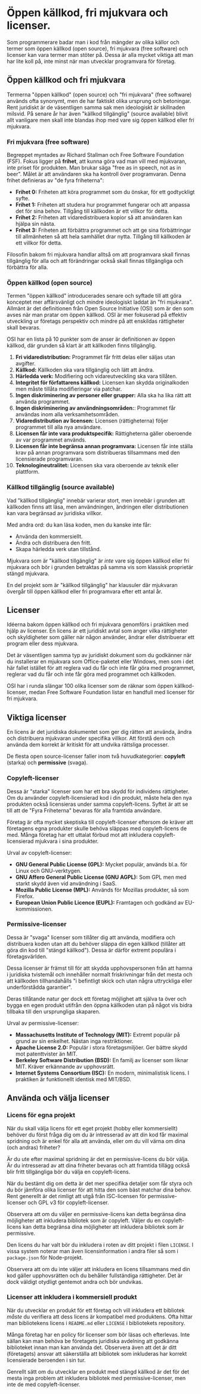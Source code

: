 # Öppen källkod, fri mjukvara och licenser.

Som programmerare badar man i kod från mängder av olika källor och termer som öppen källkod (open
source), fri mjukvara (free software) och licenser kan vara termer man stöter på. Dessa är alla
mycket viktiga att man har lite koll på, inte minst när man utvecklar programvara för företag.

## Öppen källkod och fri mjukvara

Termerna "öppen källkod" (open source) och "fri mjukvara" (free software) används ofta synonymt, men
de har faktiskt olika ursprung och betoningar. Rent juridiskt är de väsentligen samma sak men
ideologiskt är skillnaden milsvid. På senare år har även "källkod tillgänglig" (source available)
blivit allt vanligare men skall inte blandas ihop med vare sig öppen källkod eller fri mjukvara.

### Fri mjukvara (free software)

Begreppet myntades av Richard Stallman och Free Software Foundation (FSF). Fokus ligger på
**frihet**, att kunna göra vad man vill med mjukvaran, inte priset för produkten. Man brukar säga
"free as in speech, not as in beer". Målet är att användaren ska ha kontroll över programvaran.
Denna frihet definieras av "de fyra friheterna":

- **Frihet 0:** Friheten att köra programmet som du önskar, för ett godtyckligt syfte.
- **Frihet 1:** Friheten att studera hur programmet fungerar och att anpassa det för sina behov.
  Tillgång till källkoden är ett villkor för detta.
- **Frihet 2:** Friheten att vidaredistribuera kopior så att användaren kan hjälpa sin nästa.
- **Frihet 3:** Friheten att förbättra programmet och att ge sina förbättringar till allmänheten så
  att hela samhället drar nytta. Tillgång till källkoden är ett villkor för detta.

Filosofin bakom fri mjukvara handlar alltså om att programvara skall finnas tillgänglig för alla och
att förändringar också skall finnas tillgängliga och förbättra för alla.

### Öppen källkod (open source)

Termen "öppen källkod" introducerades senare och syftade till att göra konceptet mer affärsvänligt
och mindre ideologiskt laddat än "fri mjukvara". Allmänt är det definitionen från Open Source
Initiative (OSI) som är den som avses när man pratar om öppen källkod. OSI är mer fokuserad på
effektiv utveckling ur företags perspektiv och mindre på att enskildas rättigheter skall bevaras.

OSI har en lista på 10 punkter som de anser är definitionen av öppen källkod, där grunden så klart
är att källkoden finns tillgänglig.

1. **Fri vidare­distribution:** Programmet får fritt delas eller säljas utan avgifter.
2. **Källkod:** Källkoden ska vara tillgänglig och lätt att ändra.
3. **Härledda verk:** Modifiering och vidareutveckling ska vara tillåten.
4. **Integritet för författarens källkod:** Licensen kan skydda originalkoden men måste tillåta
   modifieringar via patchar.
5. **Ingen diskriminering av personer eller grupper:** Alla ska ha lika rätt att använda programmet.
6. **Ingen diskriminering av användningsområden:**: Programmet får användas inom alla
   verksamhetsområden.
7. **Vidare­distribution av licensen:** Licensen (rättigheterna) följer programmet till alla nya
   användare.
8. **Licensen får inte vara produkt­specifik:** Rättigheterna gäller oberoende av var programmet
   används.
9. **Licensen får inte begränsa annan programvara:** Licensen får inte ställa krav på annan
   programvara som distribueras tillsammans med den licensierade programvaran.
10. **Teknologineutralitet:** Licensen ska vara oberoende av teknik eller plattform.

### Källkod tillgänglig (source available)

Vad "källkod tillgänglig" innebär varierar stort, men innebär i grunden att källkoden finns att
läsa, men användningen, ändringen eller distributionen kan vara begränsad av juridiska villkor.

Med andra ord: du kan läsa koden, men du kanske inte får:
- Använda den kommersiellt.
- Ändra och distribuera den fritt.
- Skapa härledda verk utan tillstånd.

Mjukvara som är "källkod tillgänglig" är *inte* vare sig öppen källkod eller fri mjukvara och bör
i grunden betraktas på samma vis som klassisk proprietär stängd mjukvara.

En del projekt som är "källkod tillgänglig" har klausuler där mjukvaran övergår till öppen källkod
eller fri programvara efter ett antal år.

## Licenser

Idéerna bakom öppen källkod och fri mjukvara genomförs i praktiken med hjälp av licenser. En licens
är ett juridiskt avtal som anger vilka rättigheter och skyldigheter som gäller när någon använder,
ändrar eller distribuerar ett program eller dess mjukvara.

Det är väsentligen samma typ av juridiskt dokument som du godkänner när du installerar en mjukvara
som Office-paketet eller Windows, men som i det här fallet istället för att reglera vad du får och
inte får göra med programmet, reglerar vad du får och inte får göra med programmet och källkoden.

OSI har i runda slängar 100 olika licenser som de räknar som öppen källkod-licenser, medan 
Free Software Foundation listar en handfull med licenser för fri mjukvara.

## Viktiga licenser

En licens är det juridiska dokumentet som ger dig rätten att använda, ändra och distribuera
mjukvaran under specifika villkor. Att förstå dem och använda dem korrekt är kritiskt för att
undvika rättsliga processer.

De flesta open source-licenser faller inom två huvudkategorier: **copyleft** (starka) och
**permissive** (svaga).

### Copyleft-licenser

Dessa är "starka" licenser som har ett bra skydd för individens rättigheter. Om du använder
copyleft-licensierad kod i din produkt, måste hela den nya produkten också licensieras under samma
copyleft-licens. Syftet är att se till att de "Fyra Friheterna" bevaras för alla framtida
användare.

Företag är ofta mycket skeptiska till copyleft-licenser eftersom de kräver att företagens egna
produkter skulle behöva släppas med copyleft-licens de med. Många företag har ett uttalat förbud
mot att inkludera copyleft-licensierad mjukvara i sina produkter.

Urval av copyleft-licenser:
- **GNU General Public License (GPL):** Mycket populär, används bl.a. för Linux och GNU-verktygen.
- **GNU Affero General Public License (GNU AGPL):** Som GPL men med starkt skydd även vid användning
  i SaaS.
- **Mozilla Public License (MPL):** Används för Mozillas produkter, så som Firefox.
- **European Union Public Licence (EUPL):** Framtagen och godkänd av EU-kommissionen.

### Permissive-licenser

Dessa är "svaga" licenser som tillåter dig att använda, modifiera och distribuera koden utan att du
behöver släppa din egen källkod (tillåter att göra din kod till "stängd källkod"). Dessa är därför
extremt populära i företagsvärlden.

Dessa licenser är främst till för att skydda upphovspersonen från att hamna i juridiska tvistemål
och innehåller normalt friskrivningar från det mesta och att källkoden tillhandahålls "i befintligt
skick och utan några uttryckliga eller underförstådda garantier".

Deras tillåtande natur ger dock ett företag möjlighet att själva ta över och bygga en egen produkt
utifrån den öppna källkoden utan på något vis bidra tillbaka till den ursprungliga skaparen.

Urval av permissive-licenser:
- **Massachusetts Institute of Technology (MIT):** Extremt populär på grund av sin enkelhet. Nästan
  inga restriktioner.
- **Apache License 2.0:** Populär i stora företagsmiljöer. Ger bättre skydd mot patenttvister än
  MIT.
- **Berkeley Software Distribution (BSD):** En familj av licenser som liknar MIT. Kräver erkännande
  av upphovsrätt.
- **Internet Systems Consortium (ISC):** En modern, minimalistisk licens. I praktiken är
  funktionellt identisk med MIT/BSD.
  
## Använda och välja licenser

### Licens för egna projekt

När du skall välja licens för ett eget projekt (hobby eller kommersiellt) behöver du först fråga
dig om du är intresserad av att din kod får maximal spridning och är enkel för alla att använda,
eller om du vill värna om dina (och andras) friheter?

Är du ute efter maximal spridning är det en permissive-licens du bör välja. Är du intresserad av att
dina friheter bevaras och att framtida tillägg också blir fritt tillgängliga bör du välja en 
copyleft-licens.

När du bestämt dig om detta är det mer specifika detaljer som får styra och du bör jämföra olika
licenser för att hitta den som bäst matchar dina behov. Rent generellt är det rimligt att utgå från
ISC-licensen för permissive-licenser och GPL v3 för copyleft-licenser.

Observera att om du väljer en permissive-licens kan detta begränsa dina möjligheter att inkludera
bibliotek som är copyleft. Väljer du en copyleft-licens kan detta begränsa dina möjligheter att
inkludera bibliotek som är permissive.

Den licens du har valt bör du inkludera i roten av ditt projekt i filen `LICENSE`. I vissa system
noterar man även licensinformation i andra filer så som i `package.json` för Node-projekt.

Observera att om du inte väljer att inkludera en licens tillsammans med din kod gäller upphovsrätten
och du behåller fullständiga rättigheter. Det är dock väldigt otydligt gentemot andra och bör
undvikas.

### Licenser att inkludera i kommersiell produkt

När du utvecklar en produkt för ett företag och vill inkludera ett bibliotek *måste* du verifiera
att dess licens är kompatibel med produktens. Ofta hittar man bibliotekens licens i `README.md`
eller `LICENSE` i bibliotekets repository.

Många företag har en policy för licenser som bör läsas och efterlevas. Inte sällan kan man behöva be
företagets juridiska avdelning att godkänna biblioteket innan man kan använda det. Observera även
att det är ditt (företagets) ansvar att säkerställa att bibliotek som inkluderas har korrekt
licensierade beroenden i sin tur.

Genrellt sätt om du utvecklar en produkt med stängd källkod är det för det mesta inga problem att
inkludera bibliotek med permissive-licenser, men inte de med copyleft-licenser.

